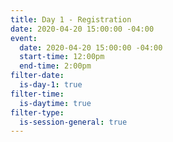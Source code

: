 ```yaml
---
title: Day 1 - Registration
date: 2020-04-20 15:00:00 -04:00
event:
  date: 2020-04-20 15:00:00 -04:00
  start-time: 12:00pm
  end-time: 2:00pm
filter-date:
  is-day-1: true
filter-time:
  is-daytime: true
filter-type:
  is-session-general: true
---
```


